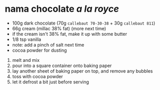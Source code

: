 # nama chocolate *a la royce*

* 100g dark chocolate (70g `callebaut 70-30-38` + 30g `callebaut 811`)
* 66g cream (millac 38% fat) (more next time)
* if the cream isn't 38% fat, make it up with some butter
* 1/8 tsp vanilla
* note: add a pinch of salt next time
* cocoa powder for dusting

1. melt and mix
2. pour into a square container onto baking paper
3. lay another sheet of baking paper on top, and remove any bubbles
4. toss with cocoa powder
5. let it defrost a bit just before serving
